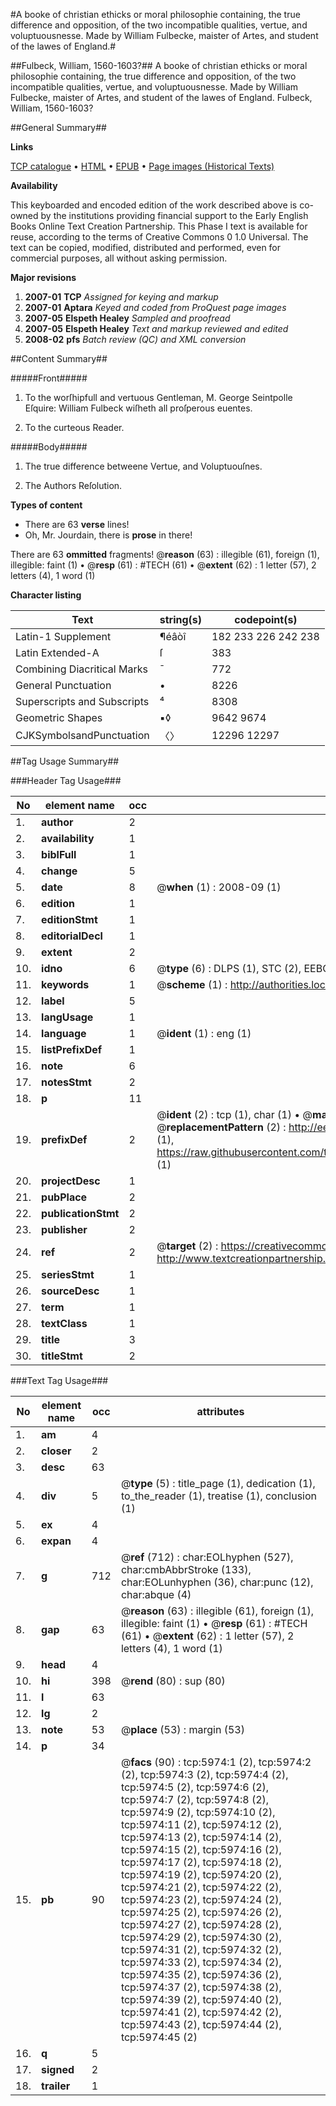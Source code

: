 #A booke of christian ethicks or moral philosophie containing, the true difference and opposition, of the two incompatible qualities, vertue, and voluptuousnesse. Made by William Fulbecke, maister of Artes, and student of the lawes of England.#

##Fulbeck, William, 1560-1603?##
A booke of christian ethicks or moral philosophie containing, the true difference and opposition, of the two incompatible qualities, vertue, and voluptuousnesse. Made by William Fulbecke, maister of Artes, and student of the lawes of England.
Fulbeck, William, 1560-1603?

##General Summary##

**Links**

[TCP catalogue](http://www.ota.ox.ac.uk/tcp/)  • 
[HTML](http://tei.it.ox.ac.uk/tcp/Texts-HTML/free/A01/A01286.html)  • 
[EPUB](http://tei.it.ox.ac.uk/tcp/Texts-EPUB/free/A01/A01286.epub) • 
[Page images (Historical Texts)](https://data.historicaltexts.jisc.ac.uk/view?pubId=eebo-99841393e&pageId=eebo-99841393e-5974-1)

**Availability**

This keyboarded and encoded edition of the
	       work described above is co-owned by the institutions
	       providing financial support to the Early English Books
	       Online Text Creation Partnership. This Phase I text is
	       available for reuse, according to the terms of Creative
	       Commons 0 1.0 Universal. The text can be copied,
	       modified, distributed and performed, even for
	       commercial purposes, all without asking permission.

**Major revisions**

1. __2007-01__ __TCP__ *Assigned for keying and markup*
1. __2007-01__ __Aptara__ *Keyed and coded from ProQuest page images*
1. __2007-05__ __Elspeth Healey__ *Sampled and proofread*
1. __2007-05__ __Elspeth Healey__ *Text and markup reviewed and edited*
1. __2008-02__ __pfs__ *Batch review (QC) and XML conversion*

##Content Summary##

#####Front#####

1. To the worſhipfull
and vertuous Gentleman,
M. George Seintpolle Eſquire:
William Fulbeck
wiſheth all proſperous
euentes.

1. To the curteous Reader.

#####Body#####

1. The true difference
betweene Vertue,
and Voluptuouſnes.

1. The Authors Reſolution.

**Types of content**

  * There are 63 **verse** lines!
  * Oh, Mr. Jourdain, there is **prose** in there!

There are 63 **ommitted** fragments! 
 @__reason__ (63) : illegible (61), foreign (1), illegible: faint (1)  •  @__resp__ (61) : #TECH (61)  •  @__extent__ (62) : 1 letter (57), 2 letters (4), 1 word (1)

**Character listing**


|Text|string(s)|codepoint(s)|
|---|---|---|
|Latin-1 Supplement|¶éâòî|182 233 226 242 238|
|Latin Extended-A|ſ|383|
|Combining             Diacritical Marks|̄|772|
|General Punctuation|•|8226|
|Superscripts             and Subscripts|⁴|8308|
|Geometric Shapes|▪◊|9642 9674|
|CJKSymbolsandPunctuation|〈〉|12296 12297|

##Tag Usage Summary##

###Header Tag Usage###

|No|element name|occ|attributes|
|---|---|---|---|
|1.|__author__|2||
|2.|__availability__|1||
|3.|__biblFull__|1||
|4.|__change__|5||
|5.|__date__|8| @__when__ (1) : 2008-09 (1)|
|6.|__edition__|1||
|7.|__editionStmt__|1||
|8.|__editorialDecl__|1||
|9.|__extent__|2||
|10.|__idno__|6| @__type__ (6) : DLPS (1), STC (2), EEBO-CITATION (1), PROQUEST (1), VID (1)|
|11.|__keywords__|1| @__scheme__ (1) : http://authorities.loc.gov/ (1)|
|12.|__label__|5||
|13.|__langUsage__|1||
|14.|__language__|1| @__ident__ (1) : eng (1)|
|15.|__listPrefixDef__|1||
|16.|__note__|6||
|17.|__notesStmt__|2||
|18.|__p__|11||
|19.|__prefixDef__|2| @__ident__ (2) : tcp (1), char (1)  •  @__matchPattern__ (2) : ([0-9\-]+):([0-9IVX]+) (1), (.+) (1)  •  @__replacementPattern__ (2) : http://eebo.chadwyck.com/downloadtiff?vid=$1&page=$2 (1), https://raw.githubusercontent.com/textcreationpartnership/Texts/master/tcpchars.xml#$1 (1)|
|20.|__projectDesc__|1||
|21.|__pubPlace__|2||
|22.|__publicationStmt__|2||
|23.|__publisher__|2||
|24.|__ref__|2| @__target__ (2) : https://creativecommons.org/publicdomain/zero/1.0/ (1), http://www.textcreationpartnership.org/docs/. (1)|
|25.|__seriesStmt__|1||
|26.|__sourceDesc__|1||
|27.|__term__|1||
|28.|__textClass__|1||
|29.|__title__|3||
|30.|__titleStmt__|2||


###Text Tag Usage###

|No|element name|occ|attributes|
|---|---|---|---|
|1.|__am__|4||
|2.|__closer__|2||
|3.|__desc__|63||
|4.|__div__|5| @__type__ (5) : title_page (1), dedication (1), to_the_reader (1), treatise (1), conclusion (1)|
|5.|__ex__|4||
|6.|__expan__|4||
|7.|__g__|712| @__ref__ (712) : char:EOLhyphen (527), char:cmbAbbrStroke (133), char:EOLunhyphen (36), char:punc (12), char:abque (4)|
|8.|__gap__|63| @__reason__ (63) : illegible (61), foreign (1), illegible: faint (1)  •  @__resp__ (61) : #TECH (61)  •  @__extent__ (62) : 1 letter (57), 2 letters (4), 1 word (1)|
|9.|__head__|4||
|10.|__hi__|398| @__rend__ (80) : sup (80)|
|11.|__l__|63||
|12.|__lg__|2||
|13.|__note__|53| @__place__ (53) : margin (53)|
|14.|__p__|34||
|15.|__pb__|90| @__facs__ (90) : tcp:5974:1 (2), tcp:5974:2 (2), tcp:5974:3 (2), tcp:5974:4 (2), tcp:5974:5 (2), tcp:5974:6 (2), tcp:5974:7 (2), tcp:5974:8 (2), tcp:5974:9 (2), tcp:5974:10 (2), tcp:5974:11 (2), tcp:5974:12 (2), tcp:5974:13 (2), tcp:5974:14 (2), tcp:5974:15 (2), tcp:5974:16 (2), tcp:5974:17 (2), tcp:5974:18 (2), tcp:5974:19 (2), tcp:5974:20 (2), tcp:5974:21 (2), tcp:5974:22 (2), tcp:5974:23 (2), tcp:5974:24 (2), tcp:5974:25 (2), tcp:5974:26 (2), tcp:5974:27 (2), tcp:5974:28 (2), tcp:5974:29 (2), tcp:5974:30 (2), tcp:5974:31 (2), tcp:5974:32 (2), tcp:5974:33 (2), tcp:5974:34 (2), tcp:5974:35 (2), tcp:5974:36 (2), tcp:5974:37 (2), tcp:5974:38 (2), tcp:5974:39 (2), tcp:5974:40 (2), tcp:5974:41 (2), tcp:5974:42 (2), tcp:5974:43 (2), tcp:5974:44 (2), tcp:5974:45 (2)|
|16.|__q__|5||
|17.|__signed__|2||
|18.|__trailer__|1||

